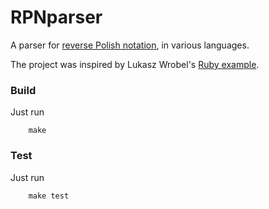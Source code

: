 # RPNparser

A parser for [reverse Polish notation](https://en.wikipedia.org/wiki/Reverse_Polish_notation), in various languages.

The project was inspired by Lukasz Wrobel's [Ruby example](https://lukaszwrobel.pl/blog/reverse-polish-notation-parser/).


### Build

Just run

        make

### Test

Just run

        make test
